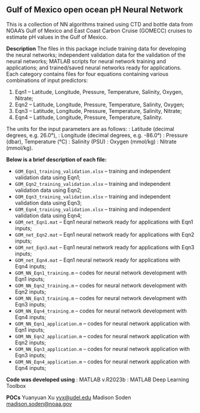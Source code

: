 ## Gulf of Mexico open ocean pH Neural Network 
This is a collection of NN algorithms trained using CTD and bottle data from NOAA’s Gulf of Mexico and East Coast Carbon Cruise (GOMECC) cruises to estimate pH values in the Gulf of Mexico.

**Description**
The files in this package include training data for developing the neural networks; independent validation data for the validation of the neural networks; MATLAB scripts for neural network training and applications; and trained/saved neural networks ready for applications. Each category contains files for four equations containing various combinations of input predictors: 
1. Eqn1 – Latitude, Longitude, Pressure, Temperature, Salinity, Oxygen, Nitrate;
2. Eqn2 – Latitude, Longitude, Pressure, Temperature, Salinity, Oxygen;
3. Eqn3 – Latitude, Longitude, Pressure, Temperature, Salinity, Nitrate;
4. Eqn4 – Latitude, Longitude, Pressure, Temperature, Salinity.

The units for the input parameters are as follows:
: Latitude (decimal degrees, e.g. 26.0°),
: Longitude (decimal degrees, e.g. -86.0°)
: Pressure (dbar), Temperature (°C)
: Salinity (PSU)
: Oxygen (mmol/kg)
: Nitrate (mmol/kg).


**Below is a brief description of each file:**
- `GOM_Eqn1_training_validation.xlsx` – training and independent validation data using Eqn1;
- `GOM_Eqn2_training_validation.xlsx` – training and independent validation data using Eqn2;
- `GOM_Eqn3_training_validation.xlsx` – training and independent validation data using Eqn3;
- `GOM_Eqn4_training_validation.xlsx` – training and independent validation data using Eqn4;
- `GOM_net_Eqn1.mat` – Eqn1 neural network ready for applications with Eqn1 inputs;
- `GOM_net_Eqn2.mat` – Eqn1 neural network ready for applications with Eqn2 inputs;
- `GOM_net_Eqn3.mat` – Eqn1 neural network ready for applications with Eqn3 inputs;
- `GOM_net_Eqn4.mat` – Eqn1 neural network ready for applications with Eqn4 inputs;
- `GOM_NN_Eqn1_training.m` – codes for neural network development with Eqn1 inputs;
- `GOM_NN_Eqn2_training.m` – codes for neural network development with Eqn2 inputs;
- `GOM_NN_Eqn3_training.m` – codes for neural network development with Eqn3 inputs;
- `GOM_NN_Eqn4_training.m` – codes for neural network development with Eqn4 inputs;
- `GOM_NN_Eqn1_application.m` – codes for neural network application with Eqn1 inputs;
- `GOM_NN_Eqn2_application.m` – codes for neural network application with Eqn2 inputs;
- `GOM_NN_Eqn3_application.m` – codes for neural network application with Eqn3 inputs;
- `GOM_NN_Eqn4_application.m` – codes for neural network application with Eqn4 inputs;

**Code was developed using**
: MATLAB v.R2023b
: MATLAB Deep Learning Toolbox

 **POCs**
  Yuanyuan Xu yyx@udel.edu
  Madison Soden madison.soden@noaa.gov
   


